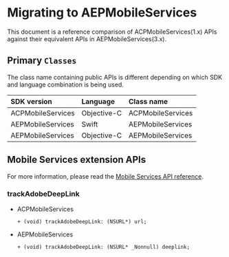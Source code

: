 # Migrating to AEPMobileServices

This document is a reference comparison of ACPMobileServices\(1.x\) APIs against their equivalent APIs in AEPMobileServices\(3.x\).

## Primary `Classes`

The class name containing public APIs is different depending on which SDK and language combination is being used.

| SDK version | Language | Class name |
| :--- | :--- | :--- |
| ACPMobileServices | Objective-C | ACPMobileServices |
| AEPMobileServices | Swift | AEPMobileServices |
| AEPMobileServices | Objective-C | AEPMobileServices |

## Mobile Services extension APIs

For more information, please read the [Mobile Services API reference](https://aep-sdks.gitbook.io/docs/using-mobile-extensions/adobe-analytics-mobile-services/mobileservices-api-reference).

### trackAdobeDeepLink

* ACPMobileServices

  ```text
  + (void) trackAdobeDeepLink: (NSURL*) url;
  ```

* AEPMobileServices

  ```text
  + (void) trackAdobeDeepLink: (NSURL* _Nonnull) deeplink;
  ```

